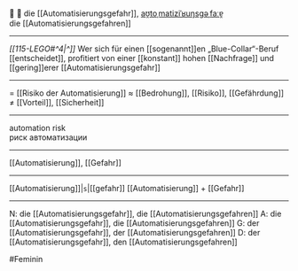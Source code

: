 🤖 🔴 die [[Automatisierungsgefahr]], [aʊ̯toˌmatiziˈʁuŋsɡəˌfaːɐ̯](https://youglish.com/pronounce/Automatisierungsgefahr/german)  
die [[Automatisierungsgefahren]]

---
*[[115-LEGO#^4|^]]* Wer sich für einen [[sogenannt]]en „Blue-Collar“-Beruf [[entscheidet]], profitiert von einer [[konstant]] hohen [[Nachfrage]] und [[gering]]erer [[Automatisierungsgefahr]]

---
= [[Risiko der Automatisierung]]
≈ [[Bedrohung]], [[Risiko]], [[Gefährdung]]
≠ [[Vorteil]], [[Sicherheit]]

---
automation risk  
риск автоматизации

---
[[Automatisierung]], [[Gefahr]]

---
[[Automatisierung]]|`s`|[[gefahr]]
[[Automatisierung]] + [[Gefahr]]


---
N: die [[Automatisierungsgefahr]], die [[Automatisierungsgefahren]]
A: die [[Automatisierungsgefahr]], die [[Automatisierungsgefahren]]
G: der [[Automatisierungsgefahr]], der [[Automatisierungsgefahren]]
D: der [[Automatisierungsgefahr]], den [[Automatisierungsgefahren]]


#Feminin 